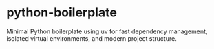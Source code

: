 # python-boilerplate

Minimal Python boilerplate using uv for fast dependency management, isolated virtual environments, and modern project structure.
